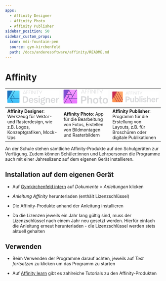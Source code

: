 ```yaml
---
apps:
  - Affinity Designer
  - Affinity Photo
  - Affinity Publisher
sidebar_position: 50
sidebar_custom_props:
  icon: mdi-fountain-pen
  source: gym-kirchenfeld
  path: /docs/anderesoftware/affinity/README.md
---
```


# Affinity



| ![](./images/designer.png)                                                                              | ![](./images/photo.png)                                                                             | ![](./images/publisher.png)                                                                                      |
| :------------------------------------------------------------------------------------------------------ | :-------------------------------------------------------------------------------------------------- | :--------------------------------------------------------------------------------------------------------------- |
| **Affinity Designer**: Werkzeug für Vektor- und Rasterdesign, wie z.B. Logos, Konzeptgrafiken, Mock-Ups | **Affinity Photo**: App für die Bearbeitung von Fotos, Erstellen von Bildmontagen und Rasterbildern | **Affinity Publisher**: Programm für die Erstellung von Layouts, z.B. für Broschüren oder digitale Publikationen |

An der Schule stehen sämtliche Affinity-Produkte auf den Schulgeräten zur Verfügung. Zudem können Schüler:innen und Lehrpersonen die Programme auch mit einer Jahreslizenz auf dem eigenen Gerät installieren. 

## Installation auf dem eigenen Gerät

- Auf [Gymkirchenfeld intern](https://intern.gymkirchenfeld.ch) auf _Dokumente_ > _Anleitungen_ klicken

- _Anleitung Affinity_ herunterladen (enthält Lizenzschlüssel)

- Die Affinity-Produkte anhand der Anleitung installieren

- Da die Lizenzen jeweils ein Jahr lang gültig sind, muss der Lizenzschlüssel nach einem Jahr neu gesetzt werden. Hierfür einfach die Anleitung erneut herunterladen - die Lizenzschlüssel werden stets aktuell gehalten



## Verwenden

- Beim Verwenden der Programme darauf achten, jeweils auf _Test fortsetzen_ zu klicken um das Programm zu starten

- Auf [Affinity learn](https://affinity.serif.com/de/learn/) gibt es zahlreiche Tutorials zu den Affinity-Produkten
